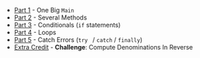 + [Part 1](Part%201.md) - One Big `Main`
+ [Part 2](Part%202.md) - Several Methods
+ [Part 3](Part%203.md) - Conditionals (`if` statements)
+ [Part 4](Part%204.md) - Loops
+ [Part 5](Part%205.md) - Catch Errors (`try ` / `catch` / `finally`)
+ [Extra Credit](Extra%20Credit.md) - **Challenge**: Compute Denominations In Reverse
